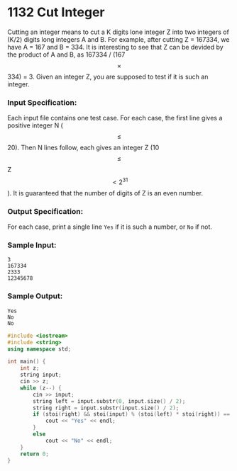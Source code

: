 # 1132 Cut Integer
Cutting an integer means to cut a K digits lone integer Z into two integers of (K/2) digits long integers A and B. For example, after cutting Z = 167334, we have A = 167 and B = 334. It is interesting to see that Z can be devided by the product of A and B, as 167334 / (167 $$\times$$ 334) = 3. Given an integer Z, you are supposed to test if it is such an integer.

### Input Specification:

Each input file contains one test case. For each case, the first line gives a positive integer N ($$\le$$ 20). Then N lines follow, each gives an integer Z (10 $$\le$$ Z $$<2^{31}$$). It is guaranteed that the number of digits of Z is an even number.

### Output Specification:

For each case, print a single line `Yes` if it is such a number, or `No` if not.

### Sample Input:
```in
3
167334
2333
12345678
```

### Sample Output:
```out
Yes
No
No
```

```cpp
#include <iostream>
#include <string>
using namespace std;

int main() {
    int z;
    string input;
    cin >> z;
    while (z--) {
        cin >> input;
        string left = input.substr(0, input.size() / 2);
        string right = input.substr(input.size() / 2);
        if (stoi(right) && stoi(input) % (stoi(left) * stoi(right)) == 0) {
            cout << "Yes" << endl;
        }
        else
            cout << "No" << endl;
    }
    return 0;
}
```